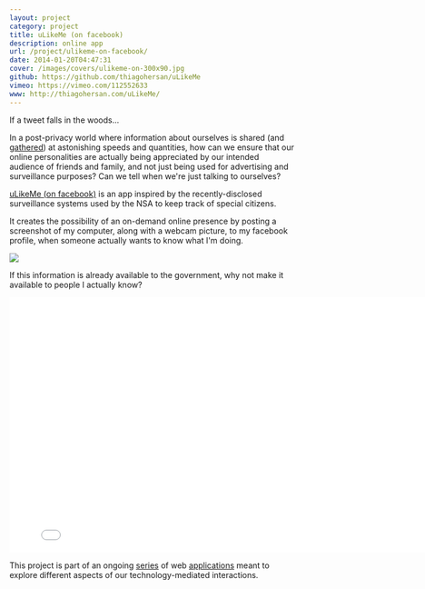 ```yaml
---
layout: project
category: project
title: uLikeMe (on facebook)
description: online app
url: /project/ulikeme-on-facebook/
date: 2014-01-20T04:47:31
cover: /images/covers/ulikeme-on-300x90.jpg
github: https://github.com/thiagohersan/uLikeMe
vimeo: https://vimeo.com/112552633
www: http://thiagohersan.com/uLikeMe/
---
```

If a tweet falls in the woods...

In a post-privacy world where information about ourselves is shared (and [gathered](http://www.youtube.com/watch?v=vILAlhwUgIU)) at astonishing speeds and quantities, how can we ensure that our online personalities are actually being appreciated by our intended audience of friends and family, and not just being used for advertising and surveillance purposes? Can we tell when we're just talking to ourselves?

[uLikeMe (on facebook)](http://thiagohersan.com/uLikeMe) is an app inspired by the recently-disclosed surveillance systems used by the NSA to keep track of special citizens.

It creates the possibility of an on-demand online presence by posting a screenshot of my computer, along with a webcam picture, to my facebook profile, when someone actually wants to know what I'm doing.

![](albums.jpg)

If this information is already available to the government, why not make it available to people I actually know?

<div class="video-wrapper">
    <iframe src="//player.vimeo.com/video/112552633" width="800" height="449" frameborder="0" webkitallowfullscreen="" mozallowfullscreen="" allowfullscreen=""></iframe>
</div>

This project is part of an ongoing [series](/project/ilikeme-on-facebook/ ) of web [applications](/project/ilikeyou-on-facebook/) meant to explore different aspects of our technology-mediated interactions.
